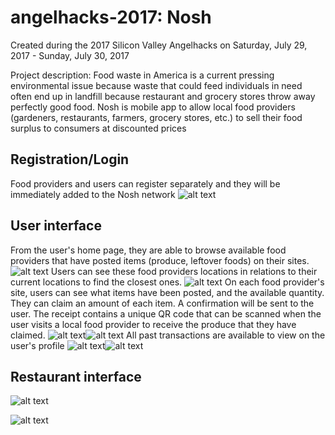 # angelhacks-2017: Nosh

Created during the 2017 Silicon Valley Angelhacks on Saturday, July 29, 2017 - Sunday, July 30, 2017 

Project description: Food waste in America is a current pressing environmental issue because waste that could feed individuals in need often end up in landfill because restaurant and grocery stores throw away perfectly good food. Nosh is mobile app to allow local food providers (gardeners, restaurants, farmers, grocery stores, etc.) to sell their food surplus to consumers at discounted prices 

## Registration/Login
Food providers and users can register separately and they will be immediately added to the Nosh network 
![alt text](img/home.png "Home page")

## User interface
From the user's home page, they are able to browse available food providers that have posted items (produce, leftover foods) on their sites.
![alt text](img/userHome.png "User Home page")
Users can see these food providers locations in relations to their current locations to find the closest ones.
![alt text](img/map.png "Map page")
On each food provider's site, users can see what items have been posted, and the available quantity. They can claim an amount of each item. A confirmation will be sent to the user. The receipt contains a unique QR code that can be scanned when the user visits a local food provider to receive the produce that they have claimed.
![alt text](img/foodList.png "Food list page")![alt text](img/claim.png "Claim a product")
All past transactions are available to view on the user's profile
![alt text](img/order.png "Order receipt page")![alt text](img/userProfile.png "User Profile page")

## Restaurant interface

![alt text](img/foodListRestaurant.png "Restaurant Inventory page")

![alt text](img/addItem.png "Restaurant Adding Item page")



